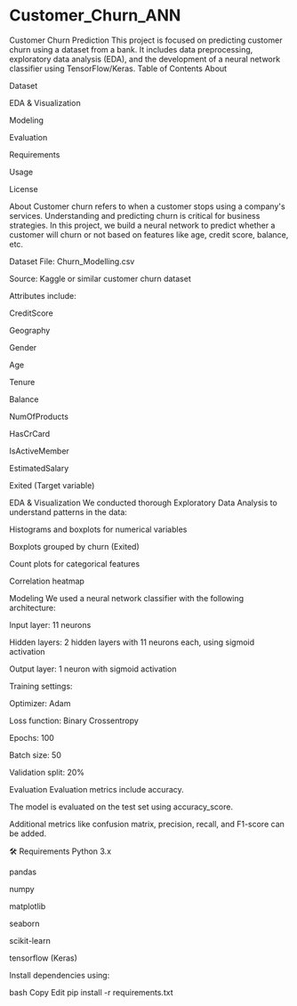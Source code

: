 # Customer_Churn_ANN
Customer Churn Prediction
This project is focused on predicting customer churn using a dataset from a bank. It includes data preprocessing, exploratory data analysis (EDA), and the development of a neural network classifier using TensorFlow/Keras.
 Table of Contents
About

Dataset

EDA & Visualization

Modeling

Evaluation

Requirements

Usage

License

 About
Customer churn refers to when a customer stops using a company's services. Understanding and predicting churn is critical for business strategies. In this project, we build a neural network to predict whether a customer will churn or not based on features like age, credit score, balance, etc.

 Dataset
File: Churn_Modelling.csv

Source: Kaggle or similar customer churn dataset

Attributes include:

CreditScore

Geography

Gender

Age

Tenure

Balance

NumOfProducts

HasCrCard

IsActiveMember

EstimatedSalary

Exited (Target variable)

 EDA & Visualization
We conducted thorough Exploratory Data Analysis to understand patterns in the data:

Histograms and boxplots for numerical variables

Boxplots grouped by churn (Exited)

Count plots for categorical features

Correlation heatmap

 Modeling
We used a neural network classifier with the following architecture:

Input layer: 11 neurons

Hidden layers: 2 hidden layers with 11 neurons each, using sigmoid activation

Output layer: 1 neuron with sigmoid activation

Training settings:

Optimizer: Adam

Loss function: Binary Crossentropy

Epochs: 100

Batch size: 50

Validation split: 20%

 Evaluation
Evaluation metrics include accuracy.

The model is evaluated on the test set using accuracy_score.

Additional metrics like confusion matrix, precision, recall, and F1-score can be added.

🛠 Requirements
Python 3.x

pandas

numpy

matplotlib

seaborn

scikit-learn

tensorflow (Keras)

Install dependencies using:

bash
Copy
Edit
pip install -r requirements.txt
